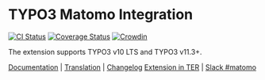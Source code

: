 # TYPO3 Matomo Integration

[![CI Status](https://github.com/brotkrueml/typo3-matomo-integration/workflows/CI/badge.svg?branch=master)](https://github.com/brotkrueml/typo3-matomo-integration/actions?query=workflow%3ACI)
[![Coverage Status](https://coveralls.io/repos/github/brotkrueml/typo3-matomo-integration/badge.svg?branch=master)](https://coveralls.io/github/brotkrueml/typo3-matomo-integration?branch=master)
[![Crowdin](https://badges.crowdin.net/typo3-extension-matomointegrat/localized.svg)](https://crowdin.com/project/typo3-extension-matomointegrat)

The extension supports TYPO3 v10 LTS and TYPO3 v11.3+.

[Documentation](https://docs.typo3.org/p/brotkrueml/typo3-matomo-integration/master/en-us/) |
[Translation](https://crowdin.com/project/typo3-extension-matomointegrat) |
[Changelog](https://github.com/brotkrueml/typo3-matomo-integration/blob/master/CHANGELOG.md)
[Extension in TER](https://extensions.typo3.org/extension/matomo_integration/) |
[Slack #matomo](https://typo3.slack.com/archives/C02GX6W4ASH)
